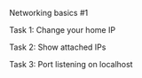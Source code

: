 Networking basics #1

Task 1: Change your home IP

Task 2: Show attached IPs

Task 3: Port listening on localhost
